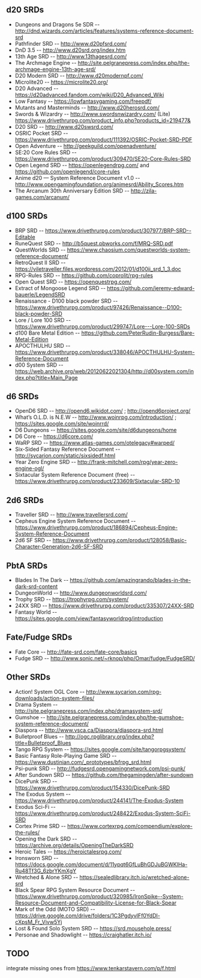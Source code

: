 ## d20 SRDs

* Dungeons and Dragons 5e SDR -- http://dnd.wizards.com/articles/features/systems-reference-document-srd
* Pathfinder SRD -- http://www.d20pfsrd.com/
* DnD 3.5 -- http://www.d20srd.org/index.htm
* 13th Age SRD -- http://www.13thagesrd.com/
* The Archmage Engine -- http://site.pelgranepress.com/index.php/the-archmage-engine-13th-age-srd/
* D20 Modern SRD -- http://www.d20modernpf.com/
* Microlite20 -- https://microlite20.org/
* D20 Advanced -- https://d20advanced.fandom.com/wiki/D20_Advanced_Wiki
* Low Fantasy -- https://lowfantasygaming.com/freepdf/
* Mutants and Masterminds -- http://www.d20herosrd.com/
* Swords & Wizardry -- http://www.swordsnwizardry.com/
  (Lite) https://www.drivethrurpg.com/product_info.php?products_id=219477&
* D20 SRD -- http://www.d20swsrd.com/
* OSRIC Pocket SRD -- https://www.drivethrurpg.com/product/111392/OSRIC-Pocket-SRD-PDF
* Open Adventure -- http://geekguild.com/openadventure/
* SE:20 Core Rules SRD -- https://www.drivethrurpg.com/product/309470/SE20-Core-Rules-SRD
* Open Legend SRD -- https://openlegendrpg.com/ and https://github.com/openlegend/core-rules
* Anime d20 — System Reference Document v1.0 -- http://www.opengamingfoundation.org/animesrd/Ability_Scores.htm
* The Arcanum 30th Anniversary Edition SRD -- http://zila-games.com/arcanum/

## d100 SRDs

* BRP SRD -- https://www.drivethrurpg.com/product/307977/BRP-SRD--Editable
* RuneQuest SRD -- http://b5quest.pbworks.com/f/MRQ-SRD.pdf
* QuestWorlds SRD -- https://www.chaosium.com/questworlds-system-reference-document/
* RetroQuest II SRD -- https://viletraveller.files.wordpress.com/2012/01/d100ii_srd_1_3.doc
* RPG-Rules SRD -- https://github.com/coprolit/rpg-rules
* Open Quest SRD -- https://openquestrpg.com/
* Extract of Mongoose Legend SRD -- https://github.com/jeremy-edward-bauerle/LegendSRD
* Renaissance - D100 black powder SRD -- https://www.drivethrurpg.com/product/97426/Renaissance--D100-black-powder-SRD
* Lore / Lore 100 SRD -- https://www.drivethrurpg.com/product/299747/Lore---Lore-100-SRDs
* d100 Bare Metal Edition -- https://github.com/PeterRudin-Burgess/Bare-Metal-Edition
* APOCTHULHU SRD -- https://www.drivethrurpg.com/product/338046/APOCTHULHU-System-Reference-Document
* d00 System SRD -- https://web.archive.org/web/20120622021304/http://d00system.com/index.php?title=Main_Page

## d6 SRDs

* OpenD6 SRD -- http://opend6.wikidot.com/ ; http://opend6project.org/
* What’s O.L.D. is N.E.W -- http://www.woinrpg.com/introduction/ ; https://sites.google.com/site/woinrrd/
* D6 Dungeons -- https://sites.google.com/site/d6dungeons/home
* D6 Core -- https://d6core.com/
* WaRP SRD -- https://www.atlas-games.com/otelegacy#warped/
* Six-Sided Fantasy Reference Document -- http://sycarion.com/static/sixsidedf.html
* Year Zero Engine SRD -- http://frank-mitchell.com/rpg/year-zero-engine-ogl/
* Sixtacular System Reference Document (free) -- https://www.drivethrurpg.com/product/233609/Sixtacular-SRD-10

## 2d6 SRDs

* Traveller SRD -- http://www.travellersrd.com/
* Cepheus Engine System Reference Document -- https://www.drivethrurpg.com/product/186894/Cepheus-Engine-System-Reference-Document
* 2d6 SF SRD -- https://www.drivethrurpg.com/product/128058/Basic-Character-Generation-2d6-SF-SRD

## PbtA SRDs

* Blades In The Dark -- https://github.com/amazingrando/blades-in-the-dark-srd-content
* DungeonWorld -- http://www.dungeonworldsrd.com/
* Trophy SRD -- https://trophyrpg.com/system/
* 24XX SRD -- https://www.drivethrurpg.com/product/335307/24XX-SRD
* Fantasy World -- https://sites.google.com/view/fantasyworldrpg/introduction

## Fate/Fudge SRDs

* Fate Core -- http://fate-srd.com/fate-core/basics
* Fudge SRD -- http://www.sonic.net/~rknop/php/Omar/fudge/FudgeSRD/

## Other SRDs

* Action! System OGL Core -- http://www.sycarion.com/rpg-downloads/action-system-files/
* Drama System -- http://site.pelgranepress.com/index.php/dramasystem-srd/
* Gumshoe -- http://site.pelgranepress.com/index.php/the-gumshoe-system-reference-document/
* Diaspora --  http://www.vsca.ca/Diaspora/diaspora-srd.html
* Bulletproof Blues -- http://ogc.rpglibrary.org/index.php?title=Bulletproof_Blues
* Tango RPG System -- https://sites.google.com/site/tangorpgsystem/
* Basic Fantasy Role-Playing Game SRD -- https://www.dustinian.com/_prototypes/bfrpg_srd.html
* Psi-punk SRD -- http://fudgesrd.opengamingnetwork.com/psi-punk/
* After Sundown SRD -- https://github.com/thegamingden/after-sundown
* DicePunk SRD -- https://www.drivethrurpg.com/product/154330/DicePunk-SRD
* The Exodus System -- https://www.drivethrurpg.com/product/244141/The-Exodus-System
* Exodus Sci-Fi -- https://www.drivethrurpg.com/product/248422/Exodus-System-SciFi-SRD
* Cortex Prime SRD -- https://www.cortexrpg.com/compendium/explore-the-rules/
* Opening the Dark SRD -- https://archive.org/details/OpeningTheDarkSRD
* Heroic Tales -- https://heroictalesrpg.com/
* Ironsworn SRD -- https://docs.google.com/document/d/11ypqt6GfLuBhGDJuBGWKlHa-Ru48Tf3G_6zbrYKmXgY
* Wretched & Alone SRD -- https://sealedlibrary.itch.io/wretched-alone-srd
* Black Spear RPG System Resource Document -- https://www.drivethrurpg.com/product/320985/IronSpike--System-Resource-Document-and-Compatibility-License-for-Black-Spear
* Mark of the Odd (MOTO SRD) -- https://drive.google.com/drive/folders/1C3PgdyvIFf0YdDl-cXpsM_Fr_Vivw5Yj
* Lost & Found Solo System SRD -- https://srd.mousehole.press/
* Personae and Shadowlight -- https://craighatler.itch.io/

## TODO

integrate missing ones from https://www.tenkarstavern.com/p/f.html

